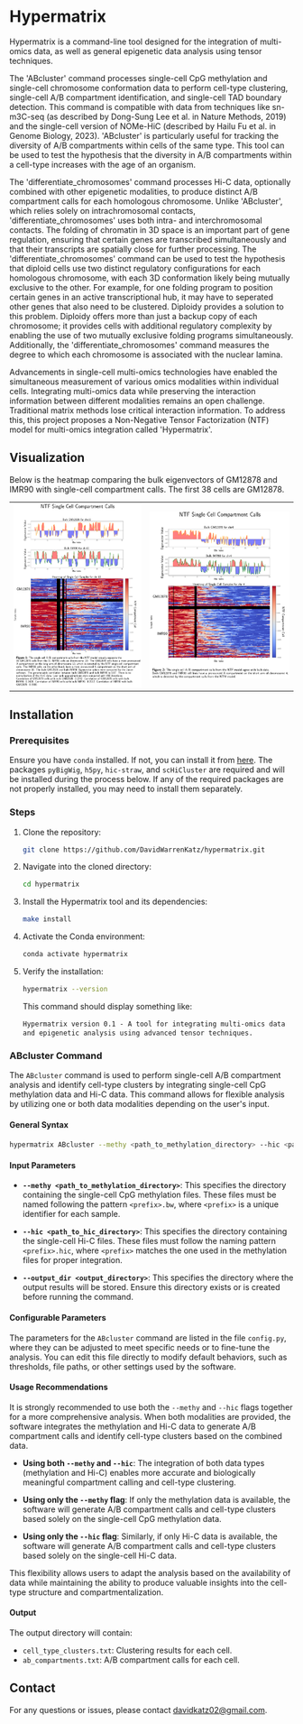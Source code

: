 # Hypermatrix

Hypermatrix is a command-line tool designed for the integration of multi-omics data, as well as general epigenetic data analysis using tensor techniques.

The 'ABcluster' command processes single-cell CpG methylation and single-cell chromosome conformation data to perform cell-type clustering, single-cell A/B compartment identification, and single-cell TAD boundary detection. This command is compatible with data from techniques like sn-m3C-seq (as described by Dong-Sung Lee et al. in Nature Methods, 2019) and the single-cell version of NOMe-HiC (described by Hailu Fu et al. in Genome Biology, 2023). 'ABcluster' is particularly useful for tracking the diversity of A/B compartments within cells of the same type. This tool can be used to test the hypothesis that the diversity in A/B compartments within a cell-type increases with the age of an organism.

The 'differentiate_chromosomes' command processes Hi-C data, optionally combined with other epigenetic modalities, to produce distinct A/B compartment calls for each homologous chromosome. Unlike 'ABcluster', which relies solely on intrachromosomal contacts, 'differentiate_chromosomes' uses both intra- and interchromosomal contacts. The folding of chromatin in 3D space is an important part of gene regulation, ensuring that certain genes are transcribed simultaneously and that their transcripts are spatially close for further processing. The 'differentiate_chromosomes' command can be used to test the hypothesis that diploid cells use two distinct regulatory configurations for each homologous chromosome, with each 3D conformation likely being mutually exclusive to the other. For example, for one folding program to position certain genes in an active transcriptional hub, it may have to seperated other genes that also need to be clustered. Diploidy provides a solution to this problem. Diploidy offers more than just a backup copy of each chromosome; it provides cells with additional regulatory complexity by enabling the use of two mutually exclusive folding programs simultaneously. Additionally, the 'differentiate_chromosomes' command measures the degree to which each chromosome is associated with the nuclear lamina.

Advancements in single-cell multi-omics technologies have enabled the simultaneous measurement of various omics modalities within individual cells. Integrating multi-omics data while preserving the interaction information between different modalities remains an open challenge. Traditional matrix methods lose critical interaction information. To address this, this project proposes a Non-Negative Tensor Factorization (NTF) model for multi-omics integration called 'Hypermatrix'.

## Visualization

Below is the heatmap comparing the bulk eigenvectors of GM12878 and IMR90 with single-cell compartment calls. The first 38 cells are GM12878.

<div style="text-align: center;">
  <table style="margin: 0 auto;">
    <tr>
      <td><img src="files/AB_compartment_heatmap_ch10_example.png" alt="Figure 1" width="500"></td>
      <td><img src="files/AB_compartment_heatmap_ch4_example.png" alt="Figure 2" width="550"></td>
    </tr>
  </table>
</div>

## Installation

### Prerequisites

Ensure you have `conda` installed. If not, you can install it from [here](https://docs.conda.io/projects/conda/en/latest/user-guide/install/index.html). The packages `pyBigWig`, `h5py`, `hic-straw`, and `scHiCluster` are required and will be installed during the process below. If any of the required packages are not properly installed, you may need to install them separately.

### Steps

1. Clone the repository:

    ```bash
    git clone https://github.com/DavidWarrenKatz/hypermatrix.git
    ```

2. Navigate into the cloned directory:

    ```bash
    cd hypermatrix
    ```

3. Install the Hypermatrix tool and its dependencies:

    ```bash
    make install
    ```

4. Activate the Conda environment:

    ```bash
    conda activate hypermatrix
    ```

5. Verify the installation:

    ```bash
    hypermatrix --version
    ```

    This command should display something like:
    
    ```
    Hypermatrix version 0.1 - A tool for integrating multi-omics data and epigenetic analysis using advanced tensor techniques.
    ```

### ABcluster Command

The `ABcluster` command is used to perform single-cell A/B compartment analysis and identify cell-type clusters by integrating single-cell CpG methylation data and Hi-C data. This command allows for flexible analysis by utilizing one or both data modalities depending on the user's input.

#### General Syntax

```bash
hypermatrix ABcluster --methy <path_to_methylation_directory> --hic <path_to_hic_directory> --output_dir <output_directory>
```

#### Input Parameters

- **`--methy <path_to_methylation_directory>`**: This specifies the directory containing the single-cell CpG methylation files. These files must be named following the pattern `<prefix>.bw`, where `<prefix>` is a unique identifier for each sample.
  
- **`--hic <path_to_hic_directory>`**: This specifies the directory containing the single-cell Hi-C files. These files must follow the naming pattern `<prefix>.hic`, where `<prefix>` matches the one used in the methylation files for proper integration.

- **`--output_dir <output_directory>`**: This specifies the directory where the output results will be stored. Ensure this directory exists or is created before running the command.

#### Configurable Parameters

The parameters for the `ABcluster` command are listed in the file `config.py`, where they can be adjusted to meet specific needs or to fine-tune the analysis. You can edit this file directly to modify default behaviors, such as thresholds, file paths, or other settings used by the software.

#### Usage Recommendations

It is strongly recommended to use both the `--methy` and `--hic` flags together for a more comprehensive analysis. When both modalities are provided, the software integrates the methylation and Hi-C data to generate A/B compartment calls and identify cell-type clusters based on the combined data.

- **Using both `--methy` and `--hic`**: The integration of both data types (methylation and Hi-C) enables more accurate and biologically meaningful compartment calling and cell-type clustering.
  
- **Using only the `--methy` flag**: If only the methylation data is available, the software will generate A/B compartment calls and cell-type clusters based solely on the single-cell CpG methylation data.

- **Using only the `--hic` flag**: Similarly, if only Hi-C data is available, the software will generate A/B compartment calls and cell-type clusters based solely on the single-cell Hi-C data.

This flexibility allows users to adapt the analysis based on the availability of data while maintaining the ability to produce valuable insights into the cell-type structure and compartmentalization.

#### Output

The output directory will contain:

- `cell_type_clusters.txt`: Clustering results for each cell.
- `ab_compartments.txt`: A/B compartment calls for each cell.

## Contact

For any questions or issues, please contact davidkatz02@gmail.com.
